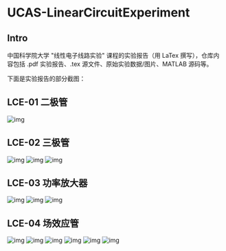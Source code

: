 # UCAS-LinearCircuitExperiment

## Intro

中国科学院大学 "线性电子线路实验" 课程的实验报告（用 LaTex 撰写），仓库内容包括 .pdf 实验报告、.tex 源文件、原始实验数据/图片、MATLAB 源码等。

下面是实验报告的部分截图：

<!-- 
![img](<https://gcore.jsdelivr.net/gh/YiDingg/LatexNotes/.assets/pic/fig/Notes for Fundamentals of Microelectronics (Razavi) (2nd edition, 2014) Chapter 5.png>)
assets/image-1.png
https://github.com/YiDingg/UCAS-LinearCircuitExperiment/blob/af6c47bc8d2376e2acb8c3e5d6067fa2c38753fb/assets/image-1.png
-->

## LCE-01 二极管

<!-- 图片必须要在 ".assets" 文件夹中才可这样访问, "assets" 文件夹不行 -->

![img](<https://gcore.jsdelivr.net/gh/YiDingg/UCAS-LinearCircuitExperiment/.assets/image.png>)

## LCE-02 三极管
![img](<https://gcore.jsdelivr.net/gh/YiDingg/UCAS-LinearCircuitExperiment/.assets/image-1.png>)
![img](<https://gcore.jsdelivr.net/gh/YiDingg/UCAS-LinearCircuitExperiment/.assets/image-2.png>)
![img](<https://gcore.jsdelivr.net/gh/YiDingg/UCAS-LinearCircuitExperiment/.assets/image-3.png>)


## LCE-03 功率放大器
![img](<https://gcore.jsdelivr.net/gh/YiDingg/UCAS-LinearCircuitExperiment/.assets/image-4.png>)
![img](<https://gcore.jsdelivr.net/gh/YiDingg/UCAS-LinearCircuitExperiment/.assets/image-5.png>)
![img](<https://gcore.jsdelivr.net/gh/YiDingg/UCAS-LinearCircuitExperiment/.assets/image-6.png>)


## LCE-04 场效应管
![img](<https://gcore.jsdelivr.net/gh/YiDingg/UCAS-LinearCircuitExperiment/.assets/image copy.png.png>)
![img](<https://gcore.jsdelivr.net/gh/YiDingg/UCAS-LinearCircuitExperiment/.assets/image copy 2.png.png>)
![img](<https://gcore.jsdelivr.net/gh/YiDingg/UCAS-LinearCircuitExperiment/.assets/image copy 3.png.png>)
![img](<https://gcore.jsdelivr.net/gh/YiDingg/UCAS-LinearCircuitExperiment/.assets/image copy 4.png.png>)
![img](<https://gcore.jsdelivr.net/gh/YiDingg/UCAS-LinearCircuitExperiment/.assets/image copy 5.png.png>)
![img](<https://gcore.jsdelivr.net/gh/YiDingg/UCAS-LinearCircuitExperiment/.assets/image copy 6.png.png>)